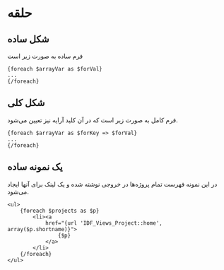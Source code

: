 # حلقه


## شکل ساده

فرم ساده به صورت زیر است

	{foreach $arrayVar as $forVal}
	...
	{/foreach}

## شکل کلی

فرم کامل به صورت زیر است که در آن کلید آرایه نیز تعیین می‌شود.

	{foreach $arrayVar as $forKey => $forVal}
	...
	{/foreach}


## یک نمونه ساده

در این نمونه فهرست تمام پروژه‌ها در خروجی نوشته شده و یک لینک برای آنها ایجاد می‌شود.

	<ul>
		{foreach $projects as $p}
			<li><a 
				href="{url 'IDF_Views_Project::home', array($p.shortname)}">
					{$p}
				</a>
			</li>
		{/foreach}
	</ul>
	
	
	
	